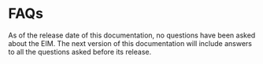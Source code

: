 # FAQs

As of the release date of this documentation, no questions have been asked about the EIM. The next version of this documentation will include answers to all the questions asked before its release.
